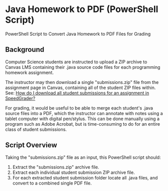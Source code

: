 # Java Homework to PDF (PowerShell Script)
PowerShell Script to Convert Java Homework to PDF Files for Grading

## Background

Computer Science students are instructed to upload a ZIP archive to Canvas LMS containing their .java source code files for each programming homework assignment.

The instructor may then download a single "submissions.zip" file from the assignment page in Canvas, containing all of the student ZIP files within.  See: [How do I download all student submissions for an assignment in SpeedGrader?](https://community.canvaslms.com/docs/DOC-13086-415255025)

For grading, it would be useful to be able to merge each student's .java source files into a PDF, which the instructor can annotate with notes using a tablet computer with digital pen/stylus.  This can be done manually using a program such as Adobe Acrobat, but is time-consuming to do for an entire class of student submissions.

## Script Overview

Taking the "submissions.zip" file as an input, this PowerShell script should:

1. Extract the "submissions.zip" archive file.
1. Extract each individual student submission ZIP archive file.
1. For each extracted student submission folder locate all .java files, and convert to a combined single PDF file.
